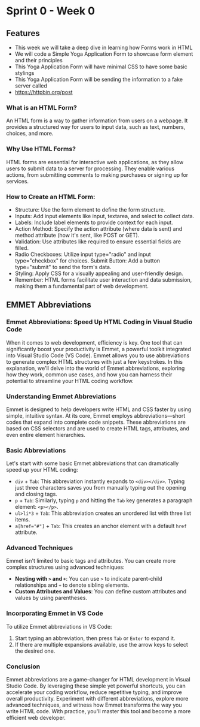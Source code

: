 # Sprint 0 - Week 0

## Features

- This week we will take a deep dive in learning how Forms work in HTML
- We will code a Simple Yoga Application Form to showcase form element and their principles
- This Yoga Application Form will have minimal CSS to have some basic stylings
- This Yoga Application Form will be sending the information to a fake server called
- https://httpbin.org/post

### What is an HTML Form?

An HTML form is a way to gather information from users on a webpage. It provides a structured way for users to input data, such as text, numbers, choices, and more.

### Why Use HTML Forms?

HTML forms are essential for interactive web applications, as they allow users to submit data to a server for processing. They enable various actions, from submitting comments to making purchases or signing up for services.

### How to Create an HTML Form:

- Structure: Use the form element to define the form structure.
- Inputs: Add input elements like input, textarea, and select to collect data.
- Labels: Include label elements to provide context for each input.
- Action Method: Specify the action attribute (where data is sent) and method attribute (how it's sent, like POST or GET).
- Validation: Use attributes like required to ensure essential fields are filled.
- Radio Checkboxes: Utilize input type="radio" and input type="checkbox" for choices.
  Submit Button: Add a button type="submit" to send the form's data.
- Styling: Apply CSS for a visually appealing and user-friendly design.
- Remember: HTML forms facilitate user interaction and data submission, making them a fundamental part of web development.

## EMMET Abbreviations

### Emmet Abbreviations: Speed Up HTML Coding in Visual Studio Code

When it comes to web development, efficiency is key. One tool that can significantly boost your productivity is Emmet, a powerful toolkit integrated into Visual Studio Code (VS Code). Emmet allows you to use abbreviations to generate complex HTML structures with just a few keystrokes. In this explanation, we'll delve into the world of Emmet abbreviations, exploring how they work, common use cases, and how you can harness their potential to streamline your HTML coding workflow.

### Understanding Emmet Abbreviations

Emmet is designed to help developers write HTML and CSS faster by using simple, intuitive syntax. At its core, Emmet employs abbreviations—short codes that expand into complete code snippets. These abbreviations are based on CSS selectors and are used to create HTML tags, attributes, and even entire element hierarchies.

### Basic Abbreviations

Let's start with some basic Emmet abbreviations that can dramatically speed up your HTML coding:

- `div` + `Tab`: This abbreviation instantly expands to `<div></div>`. Typing just three characters saves you from manually typing out the opening and closing tags.
- `p` + `Tab`: Similarly, typing `p` and hitting the `Tab` key generates a paragraph element: `<p></p>`.
- `ul>li*3` + `Tab`: This abbreviation creates an unordered list with three list items.
- `a[href="#"]` + `Tab`: This creates an anchor element with a default `href` attribute.

### Advanced Techniques

Emmet isn't limited to basic tags and attributes. You can create more complex structures using advanced techniques:

- **Nesting with `>` and `+`**: You can use `>` to indicate parent-child relationships and `+` to denote sibling elements.
- **Custom Attributes and Values**: You can define custom attributes and values by using parentheses.

### Incorporating Emmet in VS Code

To utilize Emmet abbreviations in VS Code:

1. Start typing an abbreviation, then press `Tab` or `Enter` to expand it.
2. If there are multiple expansions available, use the arrow keys to select the desired one.

### Conclusion

Emmet abbreviations are a game-changer for HTML development in Visual Studio Code. By leveraging these simple yet powerful shortcuts, you can accelerate your coding workflow, reduce repetitive typing, and improve overall productivity. Experiment with different abbreviations, explore more advanced techniques, and witness how Emmet transforms the way you write HTML code. With practice, you'll master this tool and become a more efficient web developer.